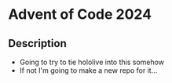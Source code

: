 # Advent of Code 2024

## Description
- Going to try to tie hololive into this somehow
- If not I'm going to make a new repo for it...